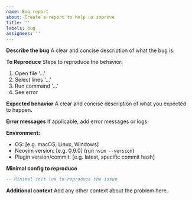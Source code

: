 ```yaml
---
name: Bug report
about: Create a report to help us improve
title: ''
labels: bug
assignees: ''
---
```


**Describe the bug**
A clear and concise description of what the bug is.

**To Reproduce**
Steps to reproduce the behavior:

1. Open file '...'
2. Select lines '...'
3. Run command '...'
4. See error

**Expected behavior**
A clear and concise description of what you expected to happen.

**Error messages**
If applicable, add error messages or logs.

**Environment:**

- OS: [e.g. macOS, Linux, Windows]
- Neovim version: [e.g. 0.9.0] (run `nvim --version`)
- Plugin version/commit: [e.g. latest, specific commit hash]

**Minimal config to reproduce**

```lua
-- Minimal init.lua to reproduce the issue
```

**Additional context**
Add any other context about the problem here.
